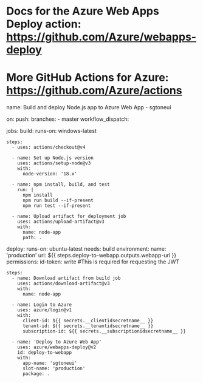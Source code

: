 # Docs for the Azure Web Apps Deploy action: https://github.com/Azure/webapps-deploy
# More GitHub Actions for Azure: https://github.com/Azure/actions
name: Build and deploy Node.js app to Azure Web App - sgtoneui

on:
  push:
    branches:
      - master
  workflow_dispatch:

jobs:
  build:
    runs-on: windows-latest

    steps:
      - uses: actions/checkout@v4

      - name: Set up Node.js version
        uses: actions/setup-node@v3
        with:
          node-version: '18.x'

      - name: npm install, build, and test
        run: |
          npm install
          npm run build --if-present
          npm run test --if-present
      
      - name: Upload artifact for deployment job
        uses: actions/upload-artifact@v3
        with:
          name: node-app
          path: .

  deploy:
    runs-on: ubuntu-latest
    needs: build
    environment:
      name: 'production'
      url: ${{ steps.deploy-to-webapp.outputs.webapp-url }}
    permissions:
      id-token: write #This is required for requesting the JWT

    steps:
      - name: Download artifact from build job
        uses: actions/download-artifact@v3
        with:
          name: node-app
      
      - name: Login to Azure
        uses: azure/login@v1
        with:
          client-id: ${{ secrets.__clientidsecretname__ }}
          tenant-id: ${{ secrets.__tenantidsecretname__ }}
          subscription-id: ${{ secrets.__subscriptionidsecretname__ }}

      - name: 'Deploy to Azure Web App'
        uses: azure/webapps-deploy@v2
        id: deploy-to-webapp
        with:
          app-name: 'sgtoneui'
          slot-name: 'production'
          package: .

